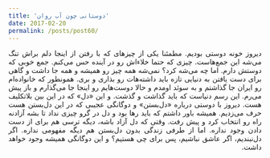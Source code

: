 ```yaml
---
title: 'دوستانی چون آب روان'
date: 2017-02-20
permalink: /posts/post60/
---
```

<div align="justify" dir="rtl">

دیروز خونه دوستی بودیم. مطمئنا یکی از چیزهای که با رفتن از اینجا دلم براش تنگ می‌شه این جمع‌هاست. چیزی که حتما خلاءاش رو در آینده حس می‌کنم. جمع خوبی که دوستش دارم. اما چه می‌شه کرد؟ نمی‌شه همه چیز رو همیشه و همه جا داشت و گاهی برای دست یافتن به دنیایی تازه باید داشته‌هات رو بذاری و بری. همونطور که خانواده‌ام رو ایران جا گذاشتم و به سوئد اومدم و حالا دوست‌هایم رو اینجا جا می‌گذارم و باز پیش می‌رم. این رسم دنیاست که باید گذاشت و گذشت. و این «دل» که در این بین بلاتکلیف هست. دیروز با دوستی درباره «دل‌بستن» ‌و دوگانگی عجیبی که در این دل‌بستن هست حرف می‌زدیم. همیشه باور داشتم که باید رها بود و دل در گرو چیزی نداد تا بشه آزادنه راه رو انتخاب کرد و پیش رفت. وقتی که دل آزاد باشه، دیگه ترسی هم برای از دست دادن وجود نداره. اما از طرفی زندگی بدون دل‌بستن هم دیگه مفهومی نداره. اگر دل‌نبندیم، اگر عاشق نباشیم، پس برای چی هستیم؟ و این دوگانگی همیشه وجود خواهد داشت.

</div>
